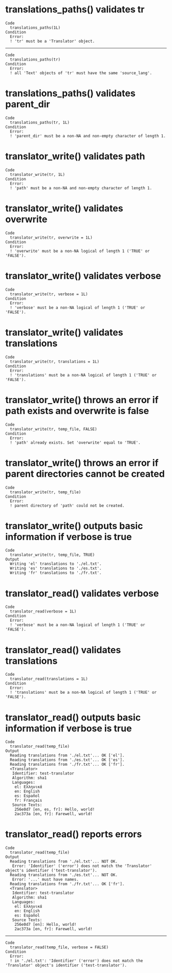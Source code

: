 # translations_paths() validates tr

    Code
      translations_paths(1L)
    Condition
      Error:
      ! 'tr' must be a 'Translator' object.

---

    Code
      translations_paths(tr)
    Condition
      Error:
      ! all 'Text' objects of 'tr' must have the same 'source_lang'.

# translations_paths() validates parent_dir

    Code
      translations_paths(tr, 1L)
    Condition
      Error:
      ! 'parent_dir' must be a non-NA and non-empty character of length 1.

# translator_write() validates path

    Code
      translator_write(tr, 1L)
    Condition
      Error:
      ! 'path' must be a non-NA and non-empty character of length 1.

# translator_write() validates overwrite

    Code
      translator_write(tr, overwrite = 1L)
    Condition
      Error:
      ! 'overwrite' must be a non-NA logical of length 1 ('TRUE' or 'FALSE').

# translator_write() validates verbose

    Code
      translator_write(tr, verbose = 1L)
    Condition
      Error:
      ! 'verbose' must be a non-NA logical of length 1 ('TRUE' or 'FALSE').

# translator_write() validates translations

    Code
      translator_write(tr, translations = 1L)
    Condition
      Error:
      ! 'translations' must be a non-NA logical of length 1 ('TRUE' or 'FALSE').

# translator_write() throws an error if path exists and overwrite is false

    Code
      translator_write(tr, temp_file, FALSE)
    Condition
      Error:
      ! 'path' already exists. Set 'overwrite' equal to 'TRUE'.

# translator_write() throws an error if parent directories cannot be created

    Code
      translator_write(tr, temp_file)
    Condition
      Error:
      ! parent directory of 'path' could not be created.

# translator_write() outputs basic information if verbose is true

    Code
      translator_write(tr, temp_file, TRUE)
    Output
      Writing 'el' translations to './el.txt'.
      Writing 'es' translations to './es.txt'.
      Writing 'fr' translations to './fr.txt'.

# translator_read() validates verbose

    Code
      translator_read(verbose = 1L)
    Condition
      Error:
      ! 'verbose' must be a non-NA logical of length 1 ('TRUE' or 'FALSE').

# translator_read() validates translations

    Code
      translator_read(translations = 1L)
    Condition
      Error:
      ! 'translations' must be a non-NA logical of length 1 ('TRUE' or 'FALSE').

# translator_read() outputs basic information if verbose is true

    Code
      translator_read(temp_file)
    Output
      Reading translations from './el.txt'... OK ['el'].
      Reading translations from './es.txt'... OK ['es'].
      Reading translations from './fr.txt'... OK ['fr'].
      <Translator>
       Identifier: test-translator
       Algorithm: sha1
       Languages:
        el: Ελληνικά
        en: English
        es: Español
        fr: Français
       Source Texts:
        256e0d7 [en, es, fr]: Hello, world!
        2ac373a [en, fr]: Farewell, world!

# translator_read() reports errors

    Code
      translator_read(temp_file)
    Output
      Reading translations from './el.txt'... NOT OK.
       Error: 'Identifier' ('error') does not match the 'Translator' object's identifier ('test-translator').
      Reading translations from './es.txt'... NOT OK.
       Error: '...' must have names.
      Reading translations from './fr.txt'... OK ['fr'].
      <Translator>
       Identifier: test-translator
       Algorithm: sha1
       Languages:
        el: Ελληνικά
        en: English
        es: Español
       Source Texts:
        256e0d7 [en]: Hello, world!
        2ac373a [en, fr]: Farewell, world!

---

    Code
      translator_read(temp_file, verbose = FALSE)
    Condition
      Error:
      ! in './el.txt': 'Identifier' ('error') does not match the 'Translator' object's identifier ('test-translator').

